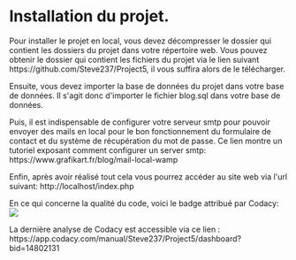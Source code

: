 <h1>Installation du projet.</h1>

<p>Pour installer le projet en local, vous devez décompresser le dossier qui contient les dossiers du projet dans votre répertoire web. Vous pouvez obtenir le dossier qui contient les fichiers du projet via le lien suivant https://github.com/Steve237/Project5, il vous suffira alors de le télécharger.</p>

<p>Ensuite, vous devez importer la base de données du projet dans votre base de données. Il s'agit donc d'importer le fichier blog.sql dans votre base de données.</p>

<p>Puis, il est indispensable de configurer votre serveur smtp pour pouvoir envoyer des mails en local pour le bon fonctionnement du formulaire de contact et du système de récupération du mot de passe. Ce lien montre un tutoriel exposant comment configurer un server smtp: https://www.grafikart.fr/blog/mail-local-wamp</p>

<p>Enfin, après avoir réalisé tout cela vous pourrez accéder au site web via l'url suivant: http://localhost/index.php</p>

<p>En ce qui concerne la qualité du code, voici le badge attribué par Codacy: <a href="https://www.codacy.com/manual/Steve237/Project5?utm_source=github.com&amp;utm_medium=referral&amp;utm_content=Steve237/Project5&amp;utm_campaign=Badge_Grade"><img src="https://api.codacy.com/project/badge/Grade/21ef57098f88472294b388417a168687"/></a> </p>
</p>

<p>La dernière analyse de Codacy est accessible via ce lien : https://app.codacy.com/manual/Steve237/Project5/dashboard?bid=14802131</p>
